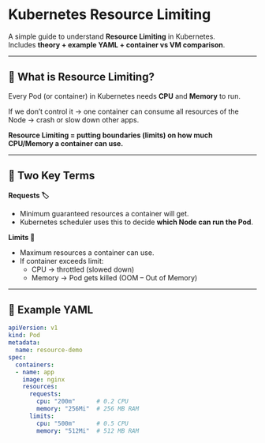 # Kubernetes Resource Limiting

A simple guide to understand **Resource Limiting** in Kubernetes.  
Includes **theory + example YAML + container vs VM comparison**.

---

## 🔹 What is Resource Limiting?

Every Pod (or container) in Kubernetes needs **CPU** and **Memory** to run.  

If we don’t control it → one container can consume all resources of the Node → crash or slow down other apps.

**Resource Limiting = putting boundaries (limits) on how much CPU/Memory a container can use.**

---

## 🔹 Two Key Terms

**Requests 🏷️**  
- Minimum guaranteed resources a container will get.  
- Kubernetes scheduler uses this to decide **which Node can run the Pod**.  

**Limits 🚧**  
- Maximum resources a container can use.  
- If container exceeds limit:  
  - CPU → throttled (slowed down)  
  - Memory → Pod gets killed (OOM – Out of Memory)

---

## 🔹 Example YAML

```yaml
apiVersion: v1
kind: Pod
metadata:
  name: resource-demo
spec:
  containers:
  - name: app
    image: nginx
    resources:
      requests:
        cpu: "200m"      # 0.2 CPU
        memory: "256Mi"  # 256 MB RAM
      limits:
        cpu: "500m"      # 0.5 CPU
        memory: "512Mi"  # 512 MB RAM
